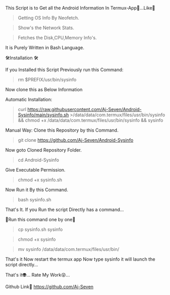 This Script is to Get all the Android Information In 
Termux-App🤩...Like📜

 >Getting OS Info By Neofetch.

 >Show's the Network Stats.

 >Fetches the Disk,CPU,Memory Info's.

It is Purely Written in Bash Language.

🛠Installation 🛠

If you Installed this Script Previously run this Command:

 >rm $PREFIX/usr/bin/sysinfo

 Now clone this as Below Information

Automatic Installation:
>curl https://raw.githubusercontent.com/Aj-Seven/Android-Sysinfo/main/sysinfo.sh >/data/data/com.termux/files/usr/bin/sysinfo && chmod +x /data/data/com.termux/files/usr/bin/sysinfo && sysinfo

Manual Way:
Clone this Repository by this Command.

  >git clone https://github.com/Aj-Seven/Android-Sysinfo

  Now goto Cloned Repository Folder.

  >cd Android-Sysinfo

  Give Executable Permission.

  >chmod +x sysinfo.sh

  Now Run it By this Command.

  >bash sysinfo.sh

  That's It. If you Run the script Directly has a command...
  
  🏃Run this command one by one🏃

 >cp sysinfo.sh sysinfo

 >chmod +x sysinfo

 >mv sysinfo /data/data/com.termux/files/usr/bin/

 That's it Now restart the termux app
 Now type sysinfo it will launch the script directly...

That's it👽...
Rate My Work😝...

Github Link🔗
   https://github.com/Aj-Seven
